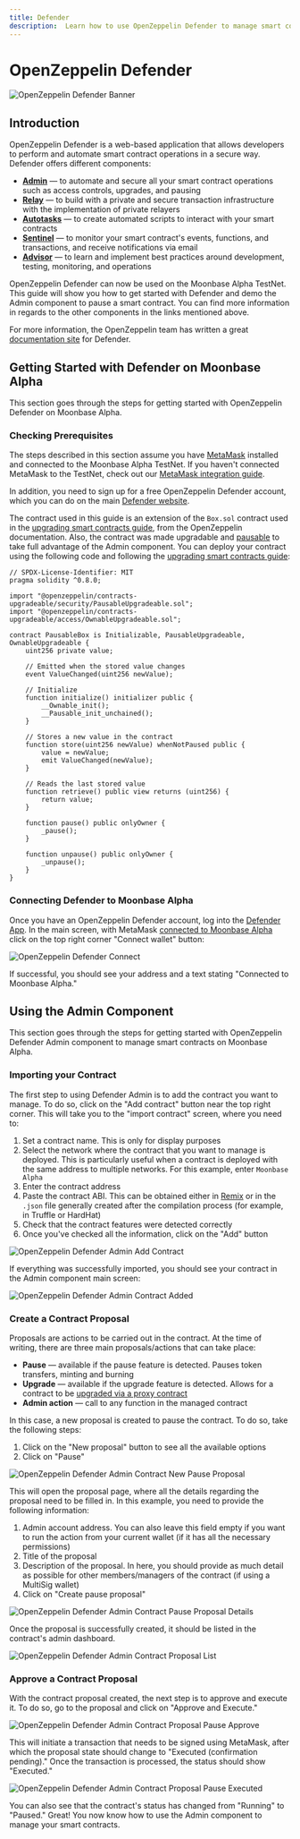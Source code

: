 ```yaml
---
title: Defender
description:  Learn how to use OpenZeppelin Defender to manage smart contracts securely on Moonbeam, thanks to its Ethereum compatibility features
---
```


# OpenZeppelin Defender

![OpenZeppelin Defender Banner](/images/openzeppelin/ozdefender-banner.png)

## Introduction

OpenZeppelin Defender is a web-based application that allows developers to perform and automate smart contract operations in a secure way. Defender offers different components:

 - [**Admin**](https://docs.openzeppelin.com/defender/admin) — to automate and secure all your smart contract operations such as access controls, upgrades, and pausing
 - [**Relay**](https://docs.openzeppelin.com/defender/relay) — to build with a private and secure transaction infrastructure with the implementation of private relayers
 - [**Autotasks**](https://docs.openzeppelin.com/defender/autotasks) — to create automated scripts to interact with your smart contracts
 - [**Sentinel**](https://docs.openzeppelin.com/defender/sentinel) — to monitor your smart contract's events, functions, and transactions, and receive notifications via email
 - [**Advisor**](https://docs.openzeppelin.com/defender/advisor) — to learn and implement best practices around development, testing, monitoring, and operations

OpenZeppelin Defender can now be used on the Moonbase Alpha TestNet. This guide will show you how to get started with Defender and demo the Admin component to pause a smart contract. You can find more information in regards to the other components in the links mentioned above.

For more information, the OpenZeppelin team has written a great [documentation site](https://docs.openzeppelin.com/defender/) for Defender.

## Getting Started with Defender on Moonbase Alpha

This section goes through the steps for getting started with OpenZeppelin Defender on Moonbase Alpha.
 
### Checking Prerequisites

The steps described in this section assume you have [MetaMask](https://metamask.io/) installed and connected to the Moonbase Alpha TestNet. If you haven't connected MetaMask to the TestNet, check out our [MetaMask integration guide](/integrations/wallets/metamask/).

In addition, you need to sign up for a free OpenZeppelin Defender account, which you can do on the main [Defender website](https://defender.openzeppelin.com/).

The contract used in this guide is an extension of the `Box.sol` contract used in the [upgrading smart contracts guide](https://docs.openzeppelin.com/learn/upgrading-smart-contracts), from the OpenZeppelin documentation. Also, the contract was made upgradable and [pausable](https://docs.openzeppelin.com/contracts/4.x/api/security#Pausable) to take full advantage of the Admin component. You can deploy your contract using the following code and following the [upgrading smart contracts guide](https://docs.openzeppelin.com/learn/upgrading-smart-contracts):

```sol
// SPDX-License-Identifier: MIT
pragma solidity ^0.8.0;

import "@openzeppelin/contracts-upgradeable/security/PausableUpgradeable.sol";
import "@openzeppelin/contracts-upgradeable/access/OwnableUpgradeable.sol";

contract PausableBox is Initializable, PausableUpgradeable, OwnableUpgradeable {
    uint256 private value;
 
    // Emitted when the stored value changes
    event ValueChanged(uint256 newValue);

    // Initialize
    function initialize() initializer public {
        __Ownable_init();
        __Pausable_init_unchained();
    }
 
    // Stores a new value in the contract
    function store(uint256 newValue) whenNotPaused public {
        value = newValue;
        emit ValueChanged(newValue);
    }
 
    // Reads the last stored value
    function retrieve() public view returns (uint256) {
        return value;
    }
    
    function pause() public onlyOwner {
        _pause();
    }

    function unpause() public onlyOwner {
        _unpause();
    }
}
```

### Connecting Defender to Moonbase Alpha

Once you have an OpenZeppelin Defender account, log into the [Defender App](https://defender.openzeppelin.com/). In the main screen, with MetaMask [connected to Moonbase Alpha](/getting-started/moonbase/metamask/) click on the top right corner "Connect wallet" button:

![OpenZeppelin Defender Connect](/images/openzeppelin/ozdefender-images1.png)

If successful, you should see your address and a text stating "Connected to Moonbase Alpha."

## Using the Admin Component

This section goes through the steps for getting started with OpenZeppelin Defender Admin component to manage smart contracts on Moonbase Alpha.

### Importing your Contract

The first step to using Defender Admin is to add the contract you want to manage. To do so, click on the "Add contract" button near the top right corner. This will take you to the "import contract" screen, where you need to:

 1. Set a contract name. This is only for display purposes
 2. Select the network where the contract that you want to manage is deployed. This is particularly useful when a contract is deployed with the same address to multiple networks. For this example, enter `Moonbase Alpha`
 3. Enter the contract address
 4. Paste the contract ABI. This can be obtained either in [Remix](/integrations/remix/) or in the `.json` file generally created after the compilation process (for example, in Truffle or HardHat)
 5. Check that the contract features were detected correctly
 6. Once you've checked all the information, click on the "Add" button

![OpenZeppelin Defender Admin Add Contract](/images/openzeppelin/ozdefender-images2.png)

If everything was successfully imported, you should see your contract in the Admin component main screen:

![OpenZeppelin Defender Admin Contract Added](/images/openzeppelin/ozdefender-images3.png)

### Create a Contract Proposal

Proposals are actions to be carried out in the contract. At the time of writing, there are three main proposals/actions that can take place:

- **Pause** — available if the pause feature is detected. Pauses token transfers, minting and burning
- **Upgrade** — available if the upgrade feature is detected. Allows for a contract to be [upgraded via a proxy contract](https://docs.openzeppelin.com/learn/upgrading-smart-contracts)
- **Admin action** — call to any function in the managed contract

In this case, a new proposal is created to pause the contract. To do so, take the following steps:

 1. Click on the "New proposal" button to see all the available options
 2. Click on "Pause"

![OpenZeppelin Defender Admin Contract New Pause Proposal](/images/openzeppelin/ozdefender-images4.png)

This will open the proposal page, where all the details regarding the proposal need to be filled in. In this example, you need to provide the following information:

 1. Admin account address. You can also leave this field empty if you want to run the action from your current wallet (if it has all the necessary permissions)
 2. Title of the proposal
 3. Description of the proposal. In here, you should provide as much detail as possible for other members/managers of the contract (if using a MultiSig wallet)
 4. Click on "Create pause proposal"

![OpenZeppelin Defender Admin Contract Pause Proposal Details](/images/openzeppelin/ozdefender-images5.png)

Once the proposal is successfully created, it should be listed in the contract's admin dashboard.

![OpenZeppelin Defender Admin Contract Proposal List](/images/openzeppelin/ozdefender-images6.png)

### Approve a Contract Proposal

With the contract proposal created, the next step is to approve and execute it. To do so, go to the proposal and click on "Approve and Execute." 

![OpenZeppelin Defender Admin Contract Proposal Pause Approve](/images/openzeppelin/ozdefender-images7.png)


This will initiate a transaction that needs to be signed using MetaMask, after which the proposal state should change to "Executed (confirmation pending)." Once the transaction is processed, the status should show "Executed."

![OpenZeppelin Defender Admin Contract Proposal Pause Executed](/images/openzeppelin/ozdefender-images8.png)

You can also see that the contract's status has changed from "Running" to "Paused." Great! You now know how to use the Admin component to manage your smart contracts. 